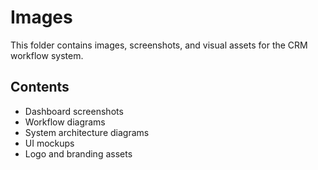 # Images

This folder contains images, screenshots, and visual assets for the CRM workflow system.

## Contents
- Dashboard screenshots
- Workflow diagrams
- System architecture diagrams
- UI mockups
- Logo and branding assets
